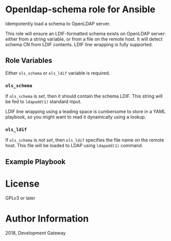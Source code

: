 # Openldap-schema role for Ansible

Idempotently load a schema to OpenLDAP server.

This role will ensure an LDIF-formatted schema exists on OpenLDAP server: either from a string
variable, or from a file on the remote host. It will detect schema CN from LDIF contents. LDIF line
wrapping is fully supported.

## Role Variables

Either `ols_schema` or `ols_ldif` variable is required.

### `ols_schema`

If `ols_schema` is *set*, then it should contain the schema LDIF. This string will be fed to
`ldapadd(1)` standard input.

LDIF line wrapping using a leading space is cumbersome to store in a YAML playbook, so you might
want to read it dynamically using a lookup.

### `ols_ldif`

If `ols_schema` is *not set*, then `ols_ldif` specifies the file name on the remote host. This file
will be loaded to LDAP using `ldapadd(1)` command.

## Example Playbook

# License

GPLv3 or later

# Author Information

2018, Development Gateway
